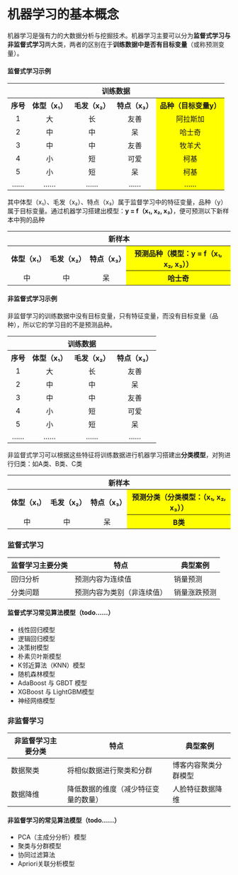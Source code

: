 机器学习的基本概念
=============
机器学习是强有力的大数据分析与挖掘技术。机器学习主要可以分为**监督式学习与非监督式学习**两大类，两者的区别在于**训练数据中是否有目标变量**（或称预测变量）。

#### 监督式学习示例
<table>
    <tr>
        <th colspan="5">训练数据</th>
    <tr>
    <tr>
        <th>序号</th>
        <th>体型（x₁）</th>
        <th>毛发（x₂）</th>
        <th>特点（x₃）</th>
        <th style="background-color:yellow">品种（目标变量y）</th>
    <tr>
    <tr>
        <td align="center">1</td>
        <td align="center">大</td>
        <td align="center">长</td>
        <td align="center">友善</td>
        <td  align="center" style="background-color:yellow">阿拉斯加</td>
    <tr>
    <tr>
        <td align="center">2</td>
        <td align="center">中</td>
        <td align="center">中</td>
        <td align="center">呆</td>
        <td  align="center" style="background-color:yellow">哈士奇</td>
    <tr>
      <tr>
        <tr>
        <td align="center">3</td>
        <td align="center">中</td>
        <td align="center">中</td>
        <td align="center">友善</td>
        <td  align="center" style="background-color:yellow">牧羊犬</td>
    <tr>
     <tr>
        <tr>
        <td align="center">4</td>
        <td align="center">小</td>
        <td align="center">短</td>
        <td align="center">可爱</td>
        <td  align="center" style="background-color:yellow">柯基</td>
    <tr>
     <tr>
        <tr>
        <td align="center">5</td>
        <td align="center">小</td>
        <td align="center">短</td>
        <td align="center">呆</td>
        <td  align="center" style="background-color:yellow">柯基</td>
    <tr>
     <tr>
        <tr>
        <td align="center">……</td>
        <td align="center">……</td>
        <td align="center">……</td>
        <td align="center">……</td>
        <td  align="center" style="background-color:yellow">……</td>
    <tr>
</table>

其中体型（x₁）、毛发（x₂）、特点（x₃）属于监督学习中的特征变量，品种（y）属于目标变量。通过机器学习搭建出模型：**y = f（x₁, x₂, x₃）**，便可预测以下新样本中狗的品种
<table>
    <tr>
        <th colspan="4">新样本</th>
    <tr>
    <tr>
        <th>体型（x₁）</th>
        <th>毛发（x₂）</th>
        <th>特点（x₃）</th>
        <th style="background-color:yellow">预测品种（模型：y = f（x₁, x₂, x₃））</th>
    <tr>
    <tr>
        <td align="center">中</td>
        <td align="center">中</td>
        <td align="center">呆</td>
        <th style="background-color:yellow">哈士奇</th>
    <tr>
</table>

#### 非监督式学习示例

非监督学习的训练数据中没有目标变量，只有特征变量，而没有目标变量（品种），所以它的学习目的不是预测品种。
<table>
    <tr>
        <th colspan="4">训练数据</th>
    <tr>
    <tr>
        <th>序号</th>
        <th>体型（x₁）</th>
        <th>毛发（x₂）</th>
        <th>特点（x₃）</th>
    <tr>
    <tr>
        <td align="center">1</td>
        <td align="center">大</td>
        <td align="center">长</td>
        <td align="center">友善</td>
    <tr>
    <tr>
        <td align="center">2</td>
        <td align="center">中</td>
        <td align="center">中</td>
        <td align="center">呆</td>
    <tr>
      <tr>
        <tr>
        <td align="center">3</td>
        <td align="center">中</td>
        <td align="center">中</td>
        <td align="center">友善</td>
    <tr>
     <tr>
        <tr>
        <td align="center">4</td>
        <td align="center">小</td>
        <td align="center">短</td>
        <td align="center">可爱</td>
    <tr>
     <tr>
        <tr>
        <td align="center">5</td>
        <td align="center">小</td>
        <td align="center">短</td>
        <td align="center">呆</td>
    <tr>
     <tr>
        <tr>
        <td align="center">……</td>
        <td align="center">……</td>
        <td align="center">……</td>
        <td align="center">……</td>
    <tr>
</table>

非监督式学习可以根据这些特征将训练数据进行机器学习搭建出**分类模型**，对狗进行归类：如A类、B类、C类
<table>
    <tr>
        <th colspan="4">新样本</th>
    <tr>
    <tr>
        <th>体型（x₁）</th>
        <th>毛发（x₂）</th>
        <th>特点（x₃）</th>
        <th style="background-color:yellow">预测分类（分类模型：（x₁, x₂, x₃））</th>
    <tr>
    <tr>
        <td align="center">中</td>
        <td align="center">中</td>
        <td align="center">呆</td>
        <th style="background-color:yellow">B类</th>
    <tr>
</table>

### 监督式学习

| 监督学习主要分类 | 特点            | 典型案例   |
|--------|---------------|--------|
| 回归分析   | 预测内容为连续值      | 销量预测   |
| 分类问题   | 预测内容为类别（非连续值） | 销量涨跌预测 |

#### 监督式学习常见算法模型（todo……）
* 线性回归模型
* 逻辑回归模型
* 决策树模型
* 朴素贝叶斯模型
* K邻近算法（KNN）模型
* 随机森林模型
* AdaBoost 与 GBDT 模型
* XGBoost 与 LightGBM模型
* 神经网络模型

### 非监督学习
| 非监督学习主要分类 | 特点            | 典型案例   |
|--------|---------------|--------|
| 数据聚类   | 将相似数据进行聚类和分群      | 博客内容聚类分群模型   |
| 数据降维   | 降低数据的维度（减少特征变量的数量） | 人脸特征数据降维 |


#### 非监督学习的常见算法模型（todo……）
* PCA（主成分分析）模型
* 聚类与分群模型
* 协同过滤算法
* Apriori关联分析模型






